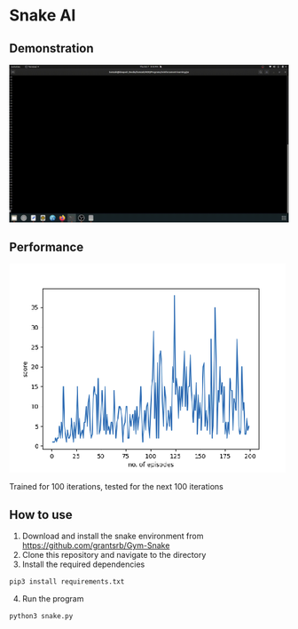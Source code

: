 # Snake AI

## Demonstration
![Alt text](media/demo.gif?raw=true "demo")
    
## Performance
![Alt text](media/graph.png?raw=true "graph")
    
Trained for 100 iterations, tested for the next 100 iterations
   
## How to use

1. Download and install the snake environment from https://github.com/grantsrb/Gym-Snake
2. Clone this repository and navigate to the directory
3. Install the required dependencies
```bash
pip3 install requirements.txt
```
4. Run the program
```bash
python3 snake.py
```